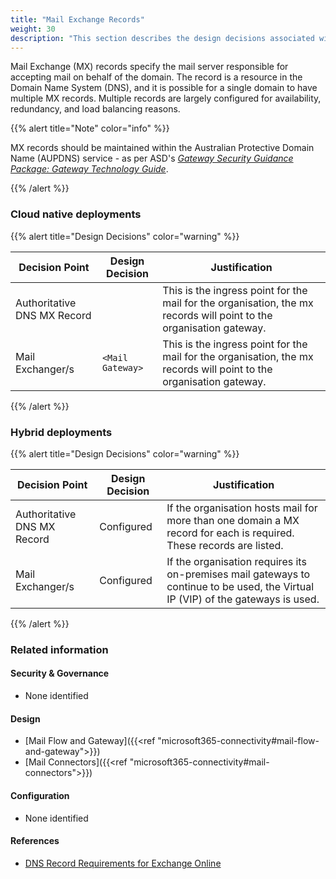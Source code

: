 ```yaml
---
title: "Mail Exchange Records"
weight: 30
description: "This section describes the design decisions associated with Microsoft 365 Mail Exchange Records for system(s) built using ASD's Blueprint for Secure Cloud."
---
```


Mail Exchange (MX) records specify the mail server responsible for accepting mail on behalf of the domain. The record is a resource in the Domain Name System (DNS), and it is possible for a single domain to have multiple MX records. Multiple records are largely configured for availability, redundancy, and load balancing reasons.

{{% alert title="Note" color="info" %}}

MX records should be maintained within the Australian Protective Domain Name (AUPDNS) service - as per ASD's [*Gateway Security Guidance Package: Gateway Technology Guide*](https://www.cyber.gov.au/resources-business-and-government/maintaining-devices-and-systems/system-hardening-and-administration/gateway-hardening/gateway-security-guidance-package-gateway-technology-guides).

{{% /alert %}}

### Cloud native deployments

{{% alert title="Design Decisions" color="warning" %}}

| Decision Point              | Design Decision  | Justification                                                                                                       |
|-----------------------------|------------------|---------------------------------------------------------------------------------------------------------------------|
| Authoritative DNS MX Record |                  | This is the ingress point for the mail for the organisation, the mx records will point to the organisation gateway. |
| Mail Exchanger/s            | `<Mail Gateway>` | This is the ingress point for the mail for the organisation, the mx records will point to the organisation gateway. |

{{% /alert %}}

### Hybrid deployments

{{% alert title="Design Decisions" color="warning" %}}

| Decision Point              | Design Decision | Justification                                                                                                                    |
|-----------------------------|-----------------|----------------------------------------------------------------------------------------------------------------------------------|
| Authoritative DNS MX Record | Configured      | If the organisation hosts mail for more than one domain a MX record for each is required. These records are listed.              |
| Mail Exchanger/s            | Configured      | If the organisation requires its on-premises mail gateways to continue to be used, the Virtual IP (VIP) of the gateways is used. |

{{% /alert %}}

### Related information

#### Security & Governance

* None identified

#### Design

* [Mail Flow and Gateway]({{<ref "microsoft365-connectivity#mail-flow-and-gateway">}})
* [Mail Connectors]({{<ref "microsoft365-connectivity#mail-connectors">}})

#### Configuration

* None identified

#### References

* [DNS Record Requirements for Exchange Online](https://learn.microsoft.com/microsoft-365/enterprise/external-domain-name-system-records?view=o365-worldwide#external-dns-records-required-for-email-in-office-365-exchange-online)
